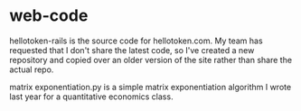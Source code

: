 # web-code

hellotoken-rails is the source code for hellotoken.com. My team has requested that I don't share the latest code, so I've
created a new repository and copied over an older version of the site rather than share the actual repo. 

matrix exponentiation.py is a simple matrix exponentiation algorithm I wrote last year for a quantitative economics class. 

